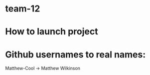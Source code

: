 # team-12

# How to launch project

# Github usernames to real names:
Matthew-Cool -> Matthew Wilkinson
